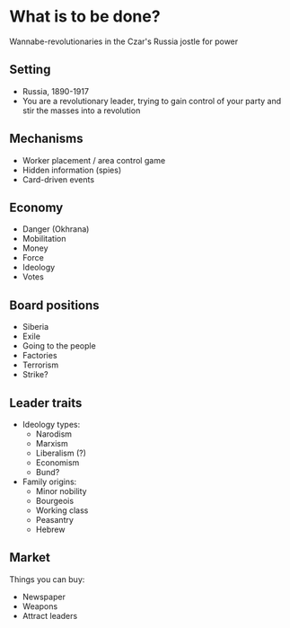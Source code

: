 # What is to be done?
Wannabe-revolutionaries in the Czar's Russia jostle for power

## Setting

- Russia, 1890-1917
- You are a revolutionary leader, trying to gain control of your party and stir the masses into a revolution

## Mechanisms

- Worker placement / area control game
- Hidden information (spies)
- Card-driven events

## Economy

- Danger (Okhrana)
- Mobilitation
- Money
- Force
- Ideology
- Votes

## Board positions

- Siberia
- Exile
- Going to the people
- Factories
- Terrorism
- Strike?

## Leader traits

- Ideology types:
  - Narodism
  - Marxism
  - Liberalism (?)
  - Economism
  - Bund?
- Family origins:
  - Minor nobility
  - Bourgeois
  - Working class
  - Peasantry
  - Hebrew

## Market

Things you can buy:

- Newspaper
- Weapons
- Attract leaders
   
